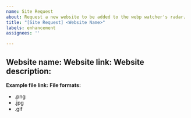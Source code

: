 ```yaml
---
name: Site Request
about: Request a new website to be added to the webp watcher's radar.
title: "[Site Request] <Website Name>"
labels: enhancement
assignees: ''

---
```


**Website name:**
**Website link:**
**Website description:**
--
**Example file link:**
**File formats:**
- .png
- .jpg
- .gif
